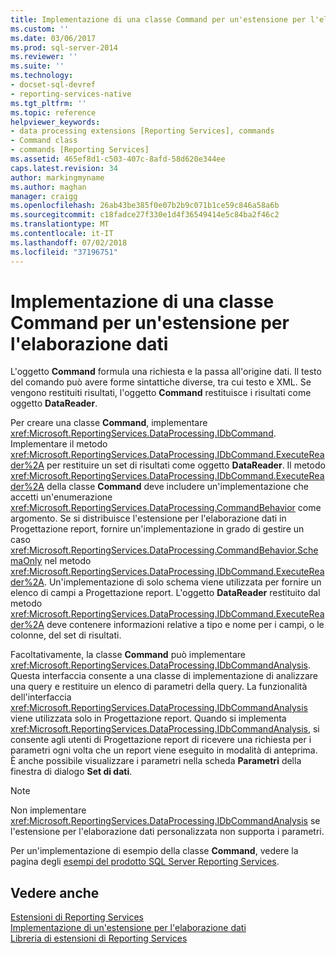 ```yaml
---
title: Implementazione di una classe Command per un'estensione per l'elaborazione dati | Microsoft Docs
ms.custom: ''
ms.date: 03/06/2017
ms.prod: sql-server-2014
ms.reviewer: ''
ms.suite: ''
ms.technology:
- docset-sql-devref
- reporting-services-native
ms.tgt_pltfrm: ''
ms.topic: reference
helpviewer_keywords:
- data processing extensions [Reporting Services], commands
- Command class
- commands [Reporting Services]
ms.assetid: 465ef8d1-c503-407c-8afd-58d620e344ee
caps.latest.revision: 34
author: markingmyname
ms.author: maghan
manager: craigg
ms.openlocfilehash: 26ab43be385f0e07b2b9c071b1ce59c846a58a6b
ms.sourcegitcommit: c18fadce27f330e1d4f36549414e5c84ba2f46c2
ms.translationtype: MT
ms.contentlocale: it-IT
ms.lasthandoff: 07/02/2018
ms.locfileid: "37196751"
---
```

# <a name="implementing-a-command-class-for-a-data-processing-extension"></a>Implementazione di una classe Command per un'estensione per l'elaborazione dati
  L'oggetto **Command** formula una richiesta e la passa all'origine dati. Il testo del comando può avere forme sintattiche diverse, tra cui testo e XML. Se vengono restituiti risultati, l'oggetto **Command** restituisce i risultati come oggetto **DataReader**.  
  
 Per creare una classe **Command**, implementare <xref:Microsoft.ReportingServices.DataProcessing.IDbCommand>. Implementare il metodo <xref:Microsoft.ReportingServices.DataProcessing.IDbCommand.ExecuteReader%2A> per restituire un set di risultati come oggetto **DataReader**. Il metodo <xref:Microsoft.ReportingServices.DataProcessing.IDbCommand.ExecuteReader%2A> della classe **Command** deve includere un'implementazione che accetti un'enumerazione <xref:Microsoft.ReportingServices.DataProcessing.CommandBehavior> come argomento. Se si distribuisce l'estensione per l'elaborazione dati in Progettazione report, fornire un'implementazione in grado di gestire un caso <xref:Microsoft.ReportingServices.DataProcessing.CommandBehavior.SchemaOnly> nel metodo <xref:Microsoft.ReportingServices.DataProcessing.IDbCommand.ExecuteReader%2A>. Un'implementazione di solo schema viene utilizzata per fornire un elenco di campi a Progettazione report. L'oggetto **DataReader** restituito dal metodo <xref:Microsoft.ReportingServices.DataProcessing.IDbCommand.ExecuteReader%2A> deve contenere informazioni relative a tipo e nome per i campi, o le colonne, del set di risultati.  
  
 Facoltativamente, la classe **Command** può implementare <xref:Microsoft.ReportingServices.DataProcessing.IDbCommandAnalysis>. Questa interfaccia consente a una classe di implementazione di analizzare una query e restituire un elenco di parametri della query. La funzionalità dell'interfaccia <xref:Microsoft.ReportingServices.DataProcessing.IDbCommandAnalysis> viene utilizzata solo in Progettazione report. Quando si implementa <xref:Microsoft.ReportingServices.DataProcessing.IDbCommandAnalysis>, si consente agli utenti di Progettazione report di ricevere una richiesta per i parametri ogni volta che un report viene eseguito in modalità di anteprima. È anche possibile visualizzare i parametri nella scheda **Parametri** della finestra di dialogo **Set di dati**.  
  
> [!NOTE]  
>  Non implementare <xref:Microsoft.ReportingServices.DataProcessing.IDbCommandAnalysis> se l'estensione per l'elaborazione dati personalizzata non supporta i parametri.  
  
 Per un'implementazione di esempio della classe **Command**, vedere la pagina degli [esempi del prodotto SQL Server Reporting Services](http://go.microsoft.com/fwlink/?LinkId=177889).  
  
## <a name="see-also"></a>Vedere anche  
 [Estensioni di Reporting Services](../reporting-services-extensions.md)   
 [Implementazione di un'estensione per l'elaborazione dati](implementing-a-data-processing-extension.md)   
 [Libreria di estensioni di Reporting Services](../reporting-services-extension-library.md)  
  
  

